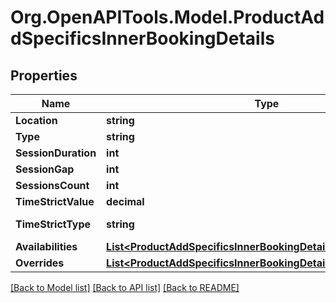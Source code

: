 # Org.OpenAPITools.Model.ProductAddSpecificsInnerBookingDetails

## Properties

Name | Type | Description | Notes
------------ | ------------- | ------------- | -------------
**Location** | **string** |  | 
**Type** | **string** |  | 
**SessionDuration** | **int** |  | [optional] 
**SessionGap** | **int** |  | [optional] 
**SessionsCount** | **int** |  | 
**TimeStrictValue** | **decimal** |  | 
**TimeStrictType** | **string** |  | [default to TimeStrictTypeEnum.Days]
**Availabilities** | [**List&lt;ProductAddSpecificsInnerBookingDetailsAvailabilitiesInner&gt;**](ProductAddSpecificsInnerBookingDetailsAvailabilitiesInner.md) |  | 
**Overrides** | [**List&lt;ProductAddSpecificsInnerBookingDetailsOverridesInner&gt;**](ProductAddSpecificsInnerBookingDetailsOverridesInner.md) |  | [optional] 

[[Back to Model list]](../README.md#documentation-for-models) [[Back to API list]](../README.md#documentation-for-api-endpoints) [[Back to README]](../README.md)

